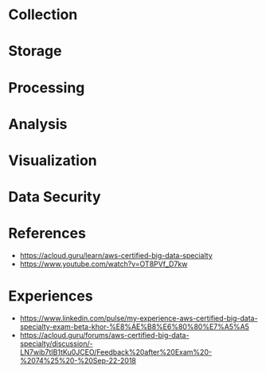 # Collection

# Storage

# Processing

# Analysis

# Visualization


# Data Security

# References
* https://acloud.guru/learn/aws-certified-big-data-specialty
* https://www.youtube.com/watch?v=OT8PVf_D7kw


# Experiences
* https://www.linkedin.com/pulse/my-experience-aws-certified-big-data-specialty-exam-beta-khor-%E8%AE%B8%E6%80%80%E7%A5%A5
* https://acloud.guru/forums/aws-certified-big-data-specialty/discussion/-LN7wib7tIB1tKu0JCEO/Feedback%20after%20Exam%20-%2074%25%20-%20Sep-22-2018

